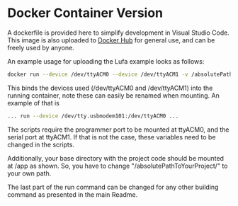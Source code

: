 # Docker Container Version

A dockerfile is provided here to simplify development in Visual Studio Code. This image is also uploaded to [Docker Hub](https://hub.docker.com/repository/docker/alwynburger/bazel) for general use, and can be freely used by anyone. 

An example usage for uploading the Lufa example looks as follows:

```bash
docker run --device /dev/ttyACM0 --device /dev/ttyACM1 -v /absolutePathToYourProject/ElasticNodeMiddleware:/app alwynburger/bazel:latest bazel run //app:_blinkLufaExampleUpload --platforms=@AvrToolchain//platforms:ElasticNode_v4
```

This binds the devices used (/dev/ttyACM0 and /dev/ttyACM1) into the running container, note these can easily be renamed when mounting. An example of that is

```bash
... run --device /dev/tty.usbmodem101:/dev/ttyACM0 ...
```

The scripts require the programmer port to be mounted at ttyACM0, and the serial port at ttyACM1. If that is not the case, these variables need to be changed in the scripts. 

Additionally, your base directory with the project code should be mounted at /app as shown. 
So, you have to change "/absolutePathToYourProject/" to your own path.

The last part of the run command can be changed for any other building command as presented in the main Readme. 